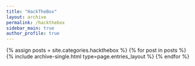 ```yaml
---
title: "HackTheBox"
layout: archive
permalink: /hackthebox
sidebar_main: true
author_profile: true
---
```



{% assign posts = site.categories.hackthebox %}
{% for post in posts %} {% include archive-single.html type=page.entries_layout %} {% endfor %}